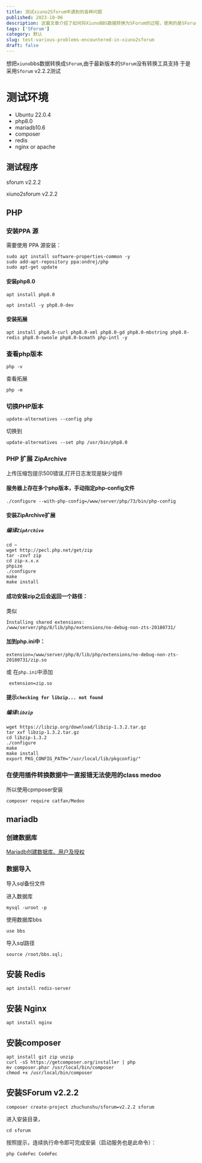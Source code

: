 ```yaml
---
title: 测试xiuno2Sforum中遇到的各种问题
published: 2023-10-06
description: 这篇文章介绍了如何将XiunoBBS数据转换为SForum的过程，使用的是SForum v2.2.2版本。文章详细描述了测试环境配置，包括Ubuntu 22.0.4、PHP8.0、MariaDB10.6、Composer、Redis和Nginx或Apache的安装与配置。此外，还涉及了PHP扩展ZIPARCHIVE的安装问题解决，以及通过Composer安装Medoo类库，创建和导入MariaDB数据库，安装Redis和Nginx，最后完成SForum v2.2.2的安装步骤。
tags: ['SForum']
category: 默认
slug: test-various-problems-encountered-in-xiuno2sforum
draft: false
---
```

想把`xiuno`bbs数据转换成`SForum`,由于最新版本的`SForum`没有转换工具支持
于是采用`Sforum` v2.2.2测试

# 测试环境

- Ubuntu 22.0.4
- php8.0
- mariadb10.6
- composer
- redis
- nginx or apache

## 测试程序
sforum v2.2.2

xiuno2sforum v2.2.2
## PHP
###  安装PPA 源
需要使用 PPA 源安装：
```
sudo apt install software-properties-common -y
sudo add-apt-repository ppa:ondrej/php
sudo apt-get update
```
#### 安装php8.0

```
apt install php8.0
```
```
apt install -y php8.0-dev
```
#### 安装拓展
```
apt install php8.0-curl php8.0-xml php8.0-gd php8.0-mbstring php8.0-redis php8.0-swoole php8.0-bcmath php-intl -y
```

### 查看php版本
```
php -v
```
查看拓展
```
php -m
```

### 切换PHP版本
```
update-alternatives --config php
```
切换到
```
update-alternatives --set php /usr/bin/php8.0
```


### PHP 扩展 ZipArchive
上传压缩包提示500错误,打开日志发现是缺少组件

#### 服务器上存在多个php版本，手动指定php-config文件
```
./configure --with-php-config=/www/server/php/73/bin/php-config
```
#### 安装ZipArchive扩展
##### 编译`ZipArchive`
```
cd ~
wget http://pecl.php.net/get/zip
tar -zxvf zip
cd zip-x.x.x
phpize
./configure
make
make install
```

#### 成功安装zip之后会返回一个路径：
类似
```
Installing shared extensions:     /www/server/php/8/lib/php/extensions/no-debug-non-zts-20180731/
```
#### 加到php.ini中：
```
extension=/www/server/php/8/lib/php/extensions/no-debug-non-zts-20180731/zip.so
```
或
在` php.ini `中添加
```
 extension=zip.so
```
#### 提示`checking for libzip... not found`
##### 编译`libzip`
```
wget https://libzip.org/download/libzip-1.3.2.tar.gz
tar xvf libzip-1.3.2.tar.gz
cd libzip-1.3.2
./configure
make
make install
export PKG_CONFIG_PATH="/usr/local/lib/pkgconfig/" 
```

### 在使用插件转换数据中一直报错无法使用的class medoo
所以使用cpmposer安装
```
composer require catfan/Medoo
```
## mariadb

### 创建数据库

[Mariadb创建数据库、用户及授权](https://blog.loliko.cn/2023/dfdf0a76.html)
### 数据导入
导入sql备份文件

进入数据库
```
mysql -uroot -p
```
使用数据库bbs
```
use bbs
```
导入sql路径
```
source /root/bbs.sql;
```
## 安装 Redis
```
apt install redis-server
```
## 安装 Nginx
```
apt install nginx
```
##  安装composer
```
apt install git zip unzip
curl -sS https://getcomposer.org/installer | php
mv composer.phar /usr/local/bin/composer
chmod +x /usr/local/bin/composer
```
## 安装SForum v2.2.2
```
composer create-project zhuchunshu/sforum=v2.2.2 sforum
```
进入安装目录，
```
cd sforum
```
按照提示，连续执行命令即可完成安装（启动服务也是此命令）：
```
php CodeFec CodeFec
```
